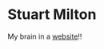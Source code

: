 <br><br>
<p align="left">
    <h1 align="left">Stuart Milton</h1>
    <p align="left">My brain in a <a href="http://support.esgem-systems.co.uk/">website</a>!!</p>
    <br><br><br>
</p>
